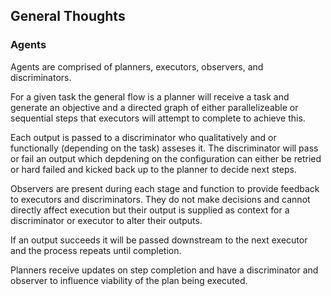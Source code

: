 ## General Thoughts

### Agents

Agents are comprised of planners, executors, observers, and discriminators.

For a given task the general flow is a planner will receive a task and generate an objective and a directed graph of either parallelizeable or sequential steps that executors will attempt to complete to achieve this.

Each output is passed to a discriminator who qualitatively and or functionally (depending on the task) asseses it. The discriminator will pass or fail an output which depdening on the configuration can either be retried or hard failed and kicked back up to the planner to decide next steps. 

Observers are present during each stage and function to provide feedback to executors and discriminators. They do not make decisions and cannot directly affect execution but their output is supplied as context for a discriminator or executor to alter their outputs.

If an output succeeds it will be passed downstream to the next executor and the process repeats until completion.

Planners receive updates on step completion and have a discriminator and observer to influence viability of the plan being executed. 


